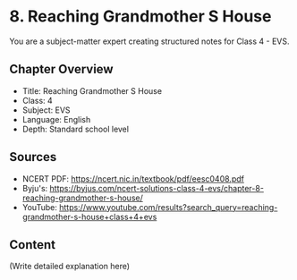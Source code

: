 # 8. Reaching Grandmother S House

You are a subject-matter expert creating structured notes for Class 4 - EVS.

## Chapter Overview
- Title: Reaching Grandmother S House
- Class: 4
- Subject: EVS
- Language: English
- Depth: Standard school level

## Sources
- NCERT PDF: https://ncert.nic.in/textbook/pdf/eesc0408.pdf
- Byju's: https://byjus.com/ncert-solutions-class-4-evs/chapter-8-reaching-grandmother-s-house/
- YouTube: https://www.youtube.com/results?search_query=reaching-grandmother-s-house+class+4+evs

## Content
(Write detailed explanation here)
